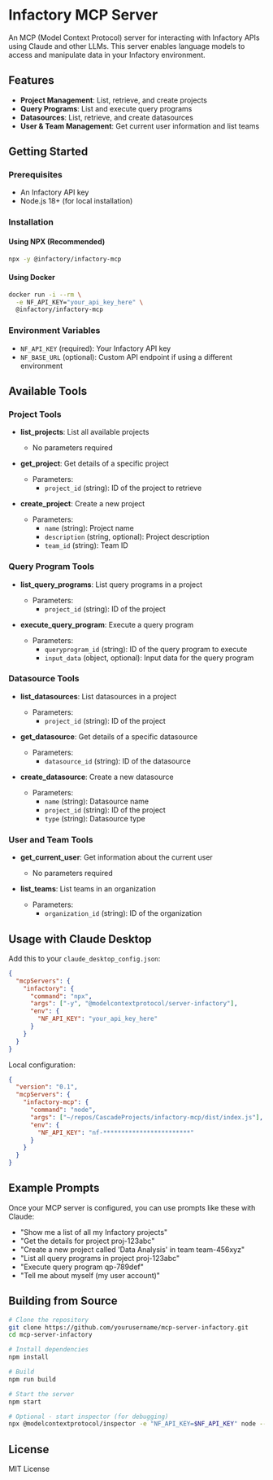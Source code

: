 # Infactory MCP Server

An MCP (Model Context Protocol) server for interacting with Infactory APIs using Claude and other LLMs. This server enables language models to access and manipulate data in your Infactory environment.

## Features

- **Project Management**: List, retrieve, and create projects
- **Query Programs**: List and execute query programs
- **Datasources**: List, retrieve, and create datasources
- **User & Team Management**: Get current user information and list teams

## Getting Started

### Prerequisites

- An Infactory API key
- Node.js 18+ (for local installation)

### Installation

#### Using NPX (Recommended)

```bash
npx -y @infactory/infactory-mcp
```

#### Using Docker

```bash
docker run -i --rm \
  -e NF_API_KEY="your_api_key_here" \
  @infactory/infactory-mcp
```

### Environment Variables

- `NF_API_KEY` (required): Your Infactory API key
- `NF_BASE_URL` (optional): Custom API endpoint if using a different environment

## Available Tools

### Project Tools

- **list_projects**: List all available projects

  - No parameters required

- **get_project**: Get details of a specific project

  - Parameters:
    - `project_id` (string): ID of the project to retrieve

- **create_project**: Create a new project
  - Parameters:
    - `name` (string): Project name
    - `description` (string, optional): Project description
    - `team_id` (string): Team ID

### Query Program Tools

- **list_query_programs**: List query programs in a project

  - Parameters:
    - `project_id` (string): ID of the project

- **execute_query_program**: Execute a query program
  - Parameters:
    - `queryprogram_id` (string): ID of the query program to execute
    - `input_data` (object, optional): Input data for the query program

### Datasource Tools

- **list_datasources**: List datasources in a project

  - Parameters:
    - `project_id` (string): ID of the project

- **get_datasource**: Get details of a specific datasource

  - Parameters:
    - `datasource_id` (string): ID of the datasource

- **create_datasource**: Create a new datasource
  - Parameters:
    - `name` (string): Datasource name
    - `project_id` (string): ID of the project
    - `type` (string): Datasource type

### User and Team Tools

- **get_current_user**: Get information about the current user

  - No parameters required

- **list_teams**: List teams in an organization
  - Parameters:
    - `organization_id` (string): ID of the organization

## Usage with Claude Desktop

Add this to your `claude_desktop_config.json`:

```json
{
  "mcpServers": {
    "infactory": {
      "command": "npx",
      "args": ["-y", "@modelcontextprotocol/server-infactory"],
      "env": {
        "NF_API_KEY": "your_api_key_here"
      }
    }
  }
}
```

Local configuration:

```json
{
  "version": "0.1",
  "mcpServers": {
    "infactory-mcp": {
      "command": "node",
      "args": ["~/repos/CascadeProjects/infactory-mcp/dist/index.js"],
      "env": {
        "NF_API_KEY": "nf-************************"
      }
    }
  }
}
```

## Example Prompts

Once your MCP server is configured, you can use prompts like these with Claude:

- "Show me a list of all my Infactory projects"
- "Get the details for project proj-123abc"
- "Create a new project called 'Data Analysis' in team team-456xyz"
- "List all query programs in project proj-123abc"
- "Execute query program qp-789def"
- "Tell me about myself (my user account)"

## Building from Source

```bash
# Clone the repository
git clone https://github.com/yourusername/mcp-server-infactory.git
cd mcp-server-infactory

# Install dependencies
npm install

# Build
npm run build

# Start the server
npm start

# Optional - start inspector (for debugging)
npx @modelcontextprotocol/inspector -e "NF_API_KEY=$NF_API_KEY" node -- dist/index.js
```

## License

MIT License

